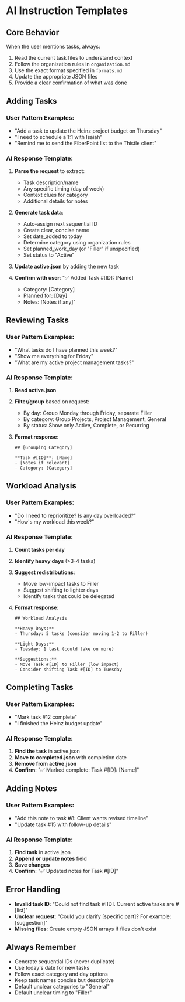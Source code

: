 # AI Instruction Templates

## Core Behavior

When the user mentions tasks, always:
1. Read the current task files to understand context
2. Follow the organization rules in `organization.md`
3. Use the exact format specified in `formats.md`
4. Update the appropriate JSON files
5. Provide a clear confirmation of what was done

## Adding Tasks

### User Pattern Examples:
- "Add a task to update the Heinz project budget on Thursday"
- "I need to schedule a 1:1 with Isaiah"
- "Remind me to send the FiberPoint list to the Thistle client"

### AI Response Template:
1. **Parse the request** to extract:
   - Task description/name
   - Any specific timing (day of week)
   - Context clues for category
   - Additional details for notes

2. **Generate task data**:
   - Auto-assign next sequential ID
   - Create clear, concise name
   - Set date_added to today
   - Determine category using organization rules
   - Set planned_work_day (or "Filler" if unspecified)
   - Set status to "Active"

3. **Update active.json** by adding the new task

4. **Confirm with user**: 
   "✅ Added Task #[ID]: [Name] 
   - Category: [Category]
   - Planned for: [Day]
   - Notes: [Notes if any]"

## Reviewing Tasks

### User Pattern Examples:
- "What tasks do I have planned this week?"
- "Show me everything for Friday"
- "What are my active project management tasks?"

### AI Response Template:
1. **Read active.json**
2. **Filter/group** based on request:
   - By day: Group Monday through Friday, separate Filler
   - By category: Group Projects, Project Management, General
   - By status: Show only Active, Complete, or Recurring

3. **Format response**:
   ```
   ## [Grouping Category]
   
   **Task #[ID]**: [Name]
   - [Notes if relevant]
   - Category: [Category]
   ```

## Workload Analysis

### User Pattern Examples:
- "Do I need to reprioritize? Is any day overloaded?"
- "How's my workload this week?"

### AI Response Template:
1. **Count tasks per day**
2. **Identify heavy days** (>3-4 tasks)
3. **Suggest redistributions**:
   - Move low-impact tasks to Filler
   - Suggest shifting to lighter days
   - Identify tasks that could be delegated

4. **Format response**:
   ```
   ## Workload Analysis
   
   **Heavy Days:**
   - Thursday: 5 tasks (consider moving 1-2 to Filler)
   
   **Light Days:**
   - Tuesday: 1 task (could take on more)
   
   **Suggestions:**
   - Move Task #[ID] to Filler (low impact)
   - Consider shifting Task #[ID] to Tuesday
   ```

## Completing Tasks

### User Pattern Examples:
- "Mark task #12 complete"
- "I finished the Heinz budget update"

### AI Response Template:
1. **Find the task** in active.json
2. **Move to completed.json** with completion date
3. **Remove from active.json**
4. **Confirm**: "✅ Marked complete: Task #[ID]: [Name]"

## Adding Notes

### User Pattern Examples:
- "Add this note to task #8: Client wants revised timeline"
- "Update task #15 with follow-up details"

### AI Response Template:
1. **Find task** in active.json
2. **Append or update notes** field
3. **Save changes**
4. **Confirm**: "✅ Updated notes for Task #[ID]"

## Error Handling

- **Invalid task ID**: "Could not find task #[ID]. Current active tasks are #[list]"
- **Unclear request**: "Could you clarify [specific part]? For example: [suggestion]"
- **Missing files**: Create empty JSON arrays if files don't exist

## Always Remember

- Generate sequential IDs (never duplicate)
- Use today's date for new tasks
- Follow exact category and day options
- Keep task names concise but descriptive
- Default unclear categories to "General"
- Default unclear timing to "Filler"